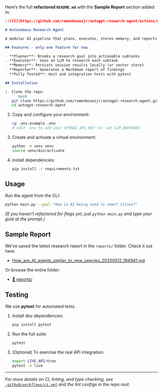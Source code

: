 Here’s the full **refactored `README.md`** with the **Sample Report** section added in:

````markdown
[![CI](https://github.com/ramonbnuezjr/autogpt-research-agent/actions/workflows/ci.yml/badge.svg)](https://github.com/ramonbnuezjr/autogpt-research-agent/actions/workflows/ci.yml)

# Autonomous Research Agent

A modular AI pipeline that plans, executes, stores memory, and reports research—all orchestrated by `main.py`.

## Features - only one feature for now

- **Planner**: Breaks a research goal into actionable subtasks  
- **Executor**: Uses an LLM to research each subtask  
- **Memory**: Persists session results locally (or vector store)  
- **Reporter**: Generates a Markdown report of findings  
- **Fully Tested**: Unit and integration tests with pytest  

## Installation

1. Clone the repo:  
   ```bash
   git clone https://github.com/ramonbnuezjr/autogpt-research-agent.git
   cd autogpt-research-agent
````

2. Copy and configure your environment:

   ```bash
   cp .env.example .env
   # edit .env to add your OPENAI_API_KEY (or set LLM_BACKEND)
   ```
3. Create and activate a virtual environment:

   ```bash
   python -m venv venv
   source venv/bin/activate
   ```
4. Install dependencies:

   ```bash
   pip install -r requirements.txt
   ```

## Usage

Run the agent from the CLI:

```bash
python main.py --goal "How is AI being used in smart cities?"
```

*(If you haven’t refactored for flags yet, just `python main.py` and type your goal at the prompt.)*

## Sample Report

We’ve saved the latest research report in the `reports/` folder.
Check it out here:

* [How\_are\_AI\_agents\_similar\_to\_new\_species\_20250512\_184941.md](reports/How_are_AI_agents_similar_to_new_species_20250512_184941.md)

Or browse the entire folder:

* [📁 reports/](reports/)

## Testing

We use **pytest** for automated tests.

1. Install dev dependencies:

   ```bash
   pip install pytest
   ```
2. Run the full suite:

   ```bash
   pytest
   ```
3. (Optional) To exercise the real API integration:

   ```bash
   export LIVE_API=true
   pytest -m live
   ```

---

*For more details on CI, linting, and type checking, see [`.github/workflows/ci.yml`](.github/workflows/ci.yml) and the lint configs in the repo root.*

